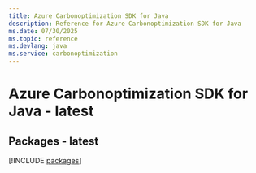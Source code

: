 ```yaml
---
title: Azure Carbonoptimization SDK for Java
description: Reference for Azure Carbonoptimization SDK for Java
ms.date: 07/30/2025
ms.topic: reference
ms.devlang: java
ms.service: carbonoptimization
---
```

# Azure Carbonoptimization SDK for Java - latest
## Packages - latest
[!INCLUDE [packages](carbonoptimization-index.md)]